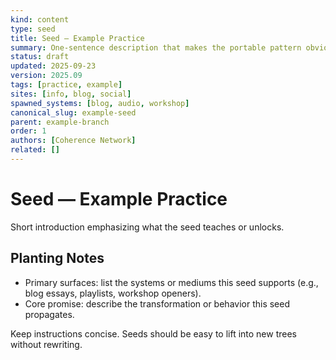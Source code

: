 ```yaml
---
kind: content
type: seed
title: Seed — Example Practice
summary: One-sentence description that makes the portable pattern obvious.
status: draft
updated: 2025-09-23
version: 2025.09
tags: [practice, example]
sites: [info, blog, social]
spawned_systems: [blog, audio, workshop]
canonical_slug: example-seed
parent: example-branch
order: 1
authors: [Coherence Network]
related: []
---
```


# Seed — Example Practice

Short introduction emphasizing what the seed teaches or unlocks.

## Planting Notes
- Primary surfaces: list the systems or mediums this seed supports (e.g., blog essays, playlists, workshop openers).
- Core promise: describe the transformation or behavior this seed propagates.

Keep instructions concise. Seeds should be easy to lift into new trees without rewriting.
